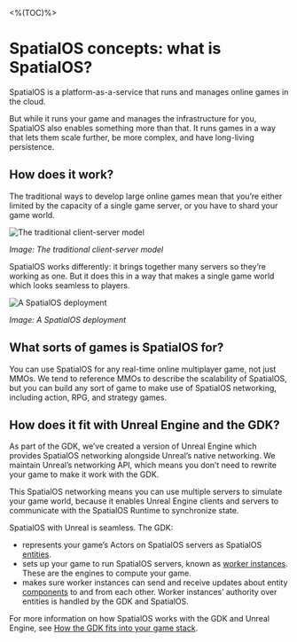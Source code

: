 <%(TOC)%>
# SpatialOS concepts: what is SpatialOS?

SpatialOS is a platform-as-a-service that runs and manages online games in the cloud.

But while it runs your game and manages the infrastructure for you, SpatialOS also enables
something more than that. It runs games in a way that lets them scale further, be more complex, and have long-living persistence.

## How does it work?

The traditional ways to develop large online games mean that you’re either limited by the capacity of a single game server, or you have to shard your game world. 

![The traditional client-server model]({{assetRoot}}assets/screen-grabs/trad-client-server.png)

_Image: The traditional client-server model_

SpatialOS works differently: it brings together many servers so they’re working as one. But it does this in a way that makes a single game world which looks seamless to players.

![A SpatialOS deployment]({{assetRoot}}assets/screen-grabs/deployment.png)

_Image: A SpatialOS deployment_

## What sorts of games is SpatialOS for?

You can use SpatialOS for any real-time online multiplayer game, not just MMOs. We tend to reference MMOs to describe the scalability of SpatialOS, but you can build any sort of game to make use of SpatialOS networking, including action, RPG, and strategy games.

## How does it fit with Unreal Engine and the GDK?

As part of the GDK, we’ve created a version of Unreal Engine which provides SpatialOS networking alongside Unreal’s native networking. We maintain Unreal’s networking API, which means you don’t need to rewrite your game to make it work with the GDK.

This SpatialOS networking means you can use multiple servers to simulate your game world, because it enables Unreal Engine clients and servers to communicate with the SpatialOS Runtime to synchronize state.

SpatialOS with Unreal is seamless. The GDK:

* represents your game’s Actors on SpatialOS servers as SpatialOS [entities]({{urlRoot}}/content/spatialos-concepts/world-entities-components#entities-and-components).
* sets up your game to run SpatialOS servers, known as [worker instances]({{urlRoot}}/content/spatialos-concepts/workers-and-load-balancing#worker-instances-and-worker-types). These are the engines to compute your game.
* makes sure worker instances can send and receive updates about entity [components]({{urlRoot}}/content/spatialos-concepts/world-entities-components#entities-and-components) to and from each other. Worker instances’ authority over entities is handled by the GDK and SpatialOS. 

For more information on how SpatialOS works with the GDK and Unreal Engine, see [How the GDK fits into your game stack]({{urlRoot}}/content/technical-overview/how-the-gdk-fits-in.md).